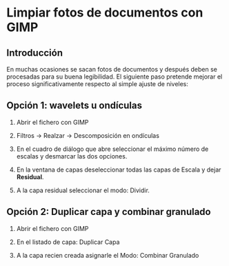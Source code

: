 # Limpiar fotos de documentos con GIMP

## Introducción

En muchas ocasiones se sacan fotos de documentos y después deben se procesadas para su buena legibilidad. El siguiente paso pretende mejorar el proceso significativamente respecto al simple ajuste de niveles:

## Opción 1: wavelets u ondículas

1. Abrir el fichero con GIMP

2. Filtros -> Realzar -> Descomposición en ondículas

3. En el cuadro de diálogo que abre seleccionar el máximo número de escalas y desmarcar las dos opciones.

4. En la ventana de capas deseleccionar todas las capas de Escala y dejar **Residual**.

5. A la capa residual seleccionar el modo: Dividir.

## Opción 2: Duplicar capa y combinar granulado

1. Abrir el fichero con GIMP

2. En el listado de capa: Duplicar Capa

3. A la capa recien creada asignarle el Modo: Combinar Granulado
